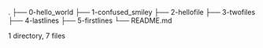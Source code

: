 .
├── 0-hello_world
├── 1-confused_smiley
├── 2-hellofile
├── 3-twofiles
├── 4-lastlines
├── 5-firstlines
└── README.md

1 directory, 7 files
